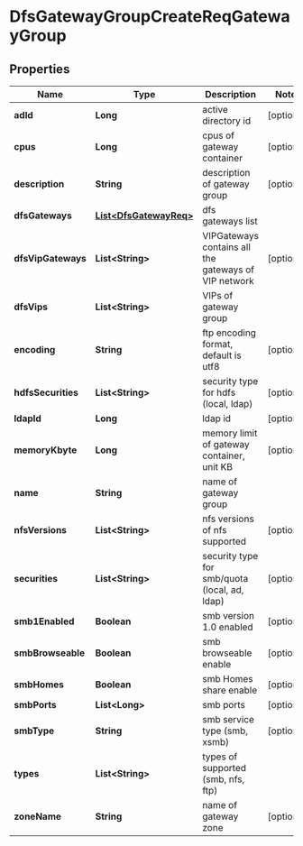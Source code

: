 # DfsGatewayGroupCreateReqGatewayGroup

## Properties
Name | Type | Description | Notes
------------ | ------------- | ------------- | -------------
**adId** | **Long** | active directory id |  [optional]
**cpus** | **Long** | cpus of gateway container |  [optional]
**description** | **String** | description of gateway group |  [optional]
**dfsGateways** | [**List&lt;DfsGatewayReq&gt;**](DfsGatewayReq.md) | dfs gateways list | 
**dfsVipGateways** | **List&lt;String&gt;** | VIPGateways contains all the gateways of VIP network |  [optional]
**dfsVips** | **List&lt;String&gt;** | VIPs of gateway group | 
**encoding** | **String** | ftp encoding format, default is utf8 |  [optional]
**hdfsSecurities** | **List&lt;String&gt;** | security type for hdfs (local, ldap) |  [optional]
**ldapId** | **Long** | ldap id |  [optional]
**memoryKbyte** | **Long** | memory limit of gateway container, unit KB |  [optional]
**name** | **String** | name of gateway group | 
**nfsVersions** | **List&lt;String&gt;** | nfs versions of nfs supported |  [optional]
**securities** | **List&lt;String&gt;** | security type for smb/quota (local, ad, ldap) |  [optional]
**smb1Enabled** | **Boolean** | smb version 1.0 enabled |  [optional]
**smbBrowseable** | **Boolean** | smb browseable enable |  [optional]
**smbHomes** | **Boolean** | smb Homes share enable |  [optional]
**smbPorts** | **List&lt;Long&gt;** | smb ports |  [optional]
**smbType** | **String** | smb service type (smb, xsmb) |  [optional]
**types** | **List&lt;String&gt;** | types of supported (smb, nfs, ftp) | 
**zoneName** | **String** | name of gateway zone |  [optional]
